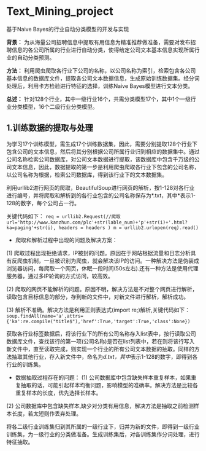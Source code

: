 # Text_Mining_project
基于Naive Bayes的行业自动分类模型的开发与实现

  **背景：** 为从海量公司招聘信息中提取有用信息为精准推荐做准备，需要对发布招聘信息的各公司所属的行业进行自动分类，使得给定公司文本基本信息实现所属行业的自动分类预测。

  **方法：** 利用爬虫爬取各行业下公司的名称，以公司名称为索引，检索包含各公司基本信息的数据库文件，提取各公司文本数据信息，生成原始训练数据集。经分词处理后，利用卡方检验进行特征的选择，训练Naive Bayes模型进行文本分类。

  **总述：** 针对128个行业，其中一级行业16个，共需分类模型17个，其中1个一级行业分类模型，16个二级行业分类模型。

  ## 1.训练数据的提取与处理

   为学习17个训练模型，需生成17个训练数据集，因此，需要分别提取128个行业下包含公司的文本信息，然后将其分别根据公司所属行业归到相应的数据集中。通过公司名称检索公司数据库，对公司文本数据进行提取，该数据库中包含千万级的公司文本信息，因此，数据提取的第一步是利用爬虫爬取各行业下包含的公司名称，以公司名称为根据，检索公司数据库，得到该行业下的文本数据集。
   
   利用urllib2进行网页的爬取，BeautifulSoup进行网页的解析，按1-128对各行业进行编号，并将爬取和解析到的各行业包含的公司名称保存为*.txt，其中*表示1-128的数字，每个公司占一行。
  
   关键代码如下：
`req = urllib2.Request(//爬取
url='http://www.kanzhun.com/plc'+str(lable_num)+'p'+str(i)+'.html?ka=paging'+str(i),
        headers = headers
            )
 m = urllib2.urlopen(req).read()`
 
   -  爬取和解析过程中出现的问题及解决方案：
   
   (1) 爬取过程出现拒绝请求，IP被封的问题。原因在于网站根据流量和日志分析具有反爬虫机制，一旦被识别为爬虫，就会解决该IP的访问。一种解决方法是伪装成浏览器访问，每爬取一个网页，休眠一段时间(50s左右).还有一种方法是使用代理服务器，通过多IP轮询的方式访问，较高效。
   
   (2) 爬取的网页不能解析的问题。原因不明，解决方法是不对整个网页进行解析，读取包含目标信息的部分，存到新的文件中，对新文件进行解析，解析成功。
   
   (3) 解析不准确。解决方法是利用正则表达式(import re;)解析,关键代码如下：
  `soup.findAll(name='a',attrs={'ka':re.compile("title$"),'href':True,'target':True,'class':None})`

   获取各行业标签数据后，将该行业下的所有公司名称存入list表中，按行读取公司数据库文件，查找该行的第一项(公司名称)是否在list列表中，若在则将该行写入新文件中，直至读取完成，则实现一个行业的所有公司文本数据的抽取。同样的方法抽取其他行业，存入新文件中，命名为*d.txt，其中*表示1-128的数字，即得到各行业的训练集。
   
   -  数据抽取过程存在的问题：
   (1) 公司数据库中包含缺失样本重复样本，如果重复抽取的话，可能引起样本均衡问题，影响模型的准确率。解决方法是比较各重复样本的长度，优先选择长样本。
   
   (2) 公司数据库中包含缺失样本,缺少对分类有用信息，解决方法是抽取之前检测样本长度，若太短则作丢弃处理。
   
   将各二级行业训练集归到其所属的一级行业下，归并为新的文件，即得到一级行业训练集，为一级行业的分类做准备。生成训练集后，对各训练集作分词处理，进行特征抽取。
